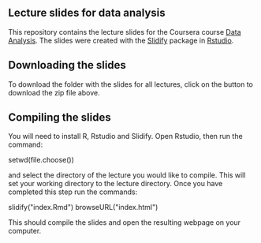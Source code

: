 ## Lecture slides for data analysis

This repository contains the lecture slides for the Coursera course [Data Analysis](https://www.coursera.org/course/dataanalysis). The slides were created with the [Slidify](http://slidify.org/) package in [Rstudio](http://www.rstudio.com/).

## Downloading the slides

To download the folder with the slides for all lectures, click on the button to download the zip file above. 

## Compiling the slides

You will need to install R, Rstudio and Slidify. Open Rstudio, then run the command:

setwd(file.choose())

and select the directory of the lecture you would like to compile. This will set your working directory to the 
lecture directory. Once you have completed this step run the commands:

slidify("index.Rmd")
browseURL("index.html")

This should compile the slides and open the resulting webpage on your computer. 